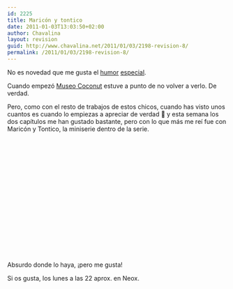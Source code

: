 ```yaml
---
id: 2225
title: Maricón y tontico
date: 2011-01-03T13:03:50+02:00
author: Chavalina
layout: revision
guid: http://www.chavalina.net/2011/01/03/2198-revision-8/
permalink: /2011/01/03/2198-revision-8/
---
```

No es novedad que me gusta el <a href="http://www.chavalina.net/2007/10/18/post-822/" target="_self">humor</a> <a href="http://www.chavalina.net/2008/02/01/post-834/" target="_self">especial</a>.

Cuando empezó <a href="http://www.antena3.com/neox/series/museo-coconut/" target="_blank">Museo Coconut</a> estuve a punto de no volver a verlo. De verdad.

Pero, como con el resto de trabajos de estos chicos, cuando has visto unos cuantos es cuando lo empiezas a apreciar de verdad 🙂 y esta semana los dos capítulos me han gustado bastante, pero con lo que más me reí fue con Maricón y Tontico, la miniserie dentro de la serie.

<div style="width:410px; height: 267px; margin:10px auto;">
</div>

Absurdo donde lo haya, ¡pero me gusta!

Si os gusta, los lunes a las 22 aprox. en Neox.